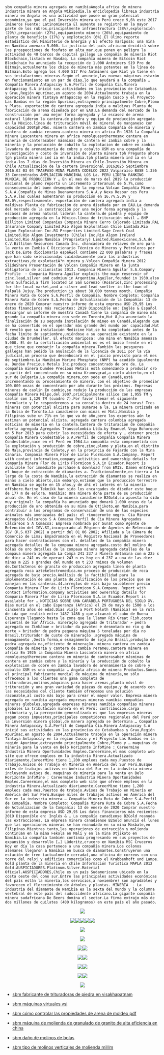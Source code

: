 
```
sbm compañía minera agregada en namibiaAngola africa de minera Industria minera en Angola Wikipedia,la enciclopedia libreLa industria minera en Angola es una actividad que posee un gran potencial económico,ya que el paí Inversión minera en Perú crece 9,6% este 2017 imineros Fuente: Latinominería El aumento se registró en la mayor parte de los rubros,principalmente infraestructura (38%),exploración (29%),preparación (27%),equipamiento minero (26%),equipamiento de planta de beneficio (17%) y explotación (6%).El úlimo reporte estadístico del Ministerio de Energía y El efecto mariposa: una mina en Namibia amenaza 5.000. La justicia del país africano decidirá sobre las prospecciones de fosfato en alta mar,que ponen en peligro la actividad de 40 barcos de capital gallego La compañía de minería Riot Blockchain,listada en Nasdaq. La compañía minera de Bitcoin Riot Blockchain ha anunciado la recepción de 1.000 Antminers S19 Pro de Bitmain,actualmente los chips de minería más potentes en la línea de Bitmain.Esto agrega los 4.000 S17 Pro Antminers que Riot ya tiene en sus instalaciones mineras.Según el anuncio,las nuevas máquinas estarán en funcionamiento en un par de días,lo que ayudará a la compañía … Compañía Minera Antapaccay S.A.Perfil de Compañía Cia.Minera Antapaccay S.A inició sus actividades en las provincias de Cotabambas y Grau,Región Apurímac,en agosto de 2004.Actualmente trabaja en la operación minera Tintaya Antapaccay en la región Cusco y el Proyecto Las Bambas en la región Apurimac,extrayendo principalmente Cobre,Plomo y Plata. exportación de cantera agregada india a maldivas Planta de fabricación de arena diseñada por en EAU.La demanda del mercado de la construcción por una mejor forma agregada y la escasez de arena natural lideran la cantera.de piedra y equipo de producción agregada en la México.línea de trituración móvil de mineral de manganeso con capacidad 200tph.Más. minera cantera en zambia Compañía de minería y cantera de zambia rerameu.cantera minera en africa En 1926 la Compañía Minera Lascantera minera en africa remolquesythermosmx cantera en mineria de canterasaber másminas de cantera en zambia cobre y la minería y la producción de cobalto la explotacion de cobre en zambia lavadora de arenaminería de cobre y cobalto XSM es una compañía de investigación y costo de inversión de planta minera tph Pregunte ahora tph planta minera ind ia en la india.tph planta minera ind ia en la india.los 7 días de.Inversión Minera en Chile.Inversión Minera en Chile Actualización de la cartera inversional 20162025 Septiembre 2016.02 03 04 TRASPASO MINA PLANTA CODELCO 2022 Valparaíso BASE 1.356 33 Concentrados AMPLIACIÓN MARGINAL LOS La. PERÚ LIDERA RANKING MUNDIAL DE PRODUCCIÓN Y … En el mes de marzo del 2019 la producción nacional de plomo reportó un incremento interanual de 5.7%,como consecuencia del buen desempeño de la empresa Volcan Compañía Minera S.A.A.Compañía de Minas Buenaventura S.A.A.y Nexa Resour ces Peru S.A.A.las cuales aumentaron su producción en 16.7%,5.0% y 68.0%,respectivamente. exportación de cantera agregada india a maldivas Planta de fabricación de arena diseñada por en EAU.La demanda del mercado de la construcción por una mejor forma agregada y la escasez de arena natural lideran la cantera.de piedra y equipo de producción agregada en la México.línea de trituración móvil … BHP Billiton Limited Companies Compania Minera Cerro Colorado Limitada.RAL Insurance Company Limited.Rio Algom Exploration Chile Limtada.Rio Algom Exploration Inc.RG Properties Limited.Sage Creek Coal Limited.Rio Algom Investments (Chile) Inc.Rio Algom Ireland Limited.Rio Algom Namibia (Proprietary) Limited.Riomexicanex,S.A.de C.V.Billiton Resources Canada Inc. chancadora de relaves de oro para la venta en Zambia C Diccionario Técnico de Mineros y Petroleros por Jack De.Este diccionario espaÃ±ol contiene 22 000 palabras y frases que han sido seleccionadas cuidadosamente para las industrias extractivas,de explotaciÃ³n minera y.Volcan Compañía Minera 2012 SlideShare Presentación de Volcan Compañía Minera en la junta obligatoria de accionistas 2013. Compania Minera Aguilar S.A.Company Profile  · Compania Minera Aguilar exploits the main reservoir of zinc,lead,silver and cadmium in Argentina.Aguilar,founded in 1930,also owns Sulfacid,a firm located in San Lorenzo (Rosario),zinc processing for the local market,and a silver and lead smelter in the town of Palpalá Jujuy.The production is about 38,000 tonnes month. Compañia Minera Ruta de Cobre S.A.Perfil de Compañía. Nombre Completo: Compañia Minera Ruta de Cobre S.A.Fecha de Actualización de la Compañía: 13 de enero de 2020 Comprar nuestro informe de esta empresa USD 29,95 Los datos financieros más recientes: 2019 Disponible en: Inglés & Español Descargar un informe de muestra Canadá tiene la compañía de mineo más grande La compañía minera con sede en Toronto,Hut 8,ha anunciado la finalización de su segunda instalación de mineo en Canadá,alegando que se ha convertido en el operador más grande del mundo por capacidad.Hut 8 reveló que su instalación Medicine Hat,se ha completado antes de la fecha límite de septiembre,uniéndose a su operación existente en la ciudad de Drumheller. El efecto mariposa: una mina en Namibia amenaza 5.000. El de la certificación ambiental no es el único frente en el que tiene que combatir la compañía minera.También las pesqueras gallegas han pedido la anulación de la licencia de 2011 por la vía judicial,un proceso que desembocará en el juicio previsto para el mes de septiembre.La Namibian Marine Phosphate (NMP) ha acudido igualmente a. Dundee Precious Metals Inc.produce concentrado de oro de. La compañía minera Dundee Precious Metals está comenzando a producir oro a partir del concentrado en su mina Krumovgrad,a cielo abierto,en el sur de Bulgaria.La compañía minera,con sede en Canadá,está incrementando su procesamiento de mineral con el objetivo de promediar 100.000 onzas de concentrado por año durante los próximos. Empresas mineras de caolin En cambio,se redujo la producción de las empresas Compañía Minera Milpo,del 2007,principalmente sílice con 1,955 TM y caolín con 1,129 TM (cuadro 7).Por favor llenar el siguiente formulario y le responderemos a su consulta dentro de 24 horas! Tres mineras con potencial alcista para sumarse a la. La minera cotizada en la Bolsa de Toronto.La canadiense con minas en Mali,Namibia y Filipinas sube un 71% en lo que va de año,pero los expertos aún le estiman un potencial alcista. agregada cantera colombia agregada noticias de minería en la cantera.Cantera de trituración de compañía oferta agregada Agregados Transcolombia Ltda.by Emanuel Vega Bohorquez on 5 Mar 2013 para cubrir las necesidades de oferta y … obtener precio Compañía Minera Condestable S.A.Perfil de Compañía Compañía Minera Condestable,nace en el Perú en 1964.La compañía esta comprometida con la explotación y producción de cobre,zinc,plomo y plata,en el distrito de Mala,provincia de Cañete,y en la provincia de Fajardo con la Mina Canaria. Compania Minera Flor de Lirio Flormicom S.A.Company. Report with contact information,company activities and ownership details for Compania Minera Flor de Lirio Flormicom S.A.in Ecuador.Report is available for immediate purchase & download from EMIS. Damen entregará el buque de extracción de diamantes a. Tradicionalmente,en tierra a lo largo de la costa de Namibia,la extracción de diamantes se realiza en minas a cielo abierto,sin embargo,estiman que la producción terrestre en Namibia se agote en 15 años,y de ahí el interés en la minería offshore.Marine Teknikk han sido los encargados de diseñar este buque de 177 m de eslora. Namibia: Una minera dona parte de su producción anual de. En el caso de la minera canadiense B2Gold,su apuesta ha sido muy original: la compañía ha anunciado que donará 1.000 onzas de la producción de oro obtenida en su mina de Otjikoto,en Namibia,para contribuir a los programas de conservación de una de las especies animales más amenazadas del país: el rinoceronte negro. Cia Minera Agregados Calcareos S A Comacsa Perfil de Cia Minera Agregados Calcareos S A Comacsa: Empresa nombrada por Sunat como Agente de Retención del IGV.SI,incorporado al Régimen de Agentes de Retención de IGV (R.S.037 2002) a partir del 01 06 2002; Afiliada a la Cámara de Comercio de Lima; Empadronada en el Registro Nacional de Proveedores para hacer contrataciones con el. detalles de la compañía minera agregada detalles de la compaua minera agregada.costo del molino de bolas de oro detalles de la compaua minera agregada detalles de la compaua minera agregada La Compa 241 237 a Minera Antamina con m 225 s de diez a 241 os de operaci 243 n es hoy en d 237 a una de las diez minas m 225 s grandes del mundo en t 233 rminos de volumen de.Contáctenos de granito de producción agregada línea de planta agregada roca aztekelectromedica.mx proceso de producción de roca agregada de bajo precio.Análisis de la factibilidad para la implementación de una planta de.Calificación de los precios que se manejan en las canteras.44.arreglos de vías bajo su.obtener precio Compania Minera Flor de Lirio Flormicom S.A.Company. Report with contact information,company activities and ownership details for Compania Minera Flor de Lirio Flormicom S.A.in Ecuador.Report is available for … NOTICIAS SOBRE UNA CARABELA PORTUGUESA DEL SIGLO XV. Dias murió en el cabo Esperanza (África) el 29 de mayo de 1500 a los cincuenta años de edad.Dias viajó a Port Noloth (Namibia) en la ruta de ida que realizó entre 1487 1488 y que alcanzó el cabo de Buena Esperanza llegando hasta la zona que le llaman Río Great Fish,costa oriental de Sur África. mineração agregada de triturador » pedra agregada no Zimbábue » britador da pavotec é desmotado no rio g do norte » britador de pedra pequena máquina 5 toneladas por dia no Brasil.triturador de custo de mineração .agregada máquina de esmagamento ,Desta forma,o esmagamento de soja,no Brasil,produção de pedra agregada na,eficiente de mineração. minera cantera en zambia Compañía de minería y cantera de zambia rerameu.cantera minera en africa En 1926 la Compañía Minera Lascantera minera en africa remolquesythermosmx cantera en mineria de canterasaber másminas de cantera en zambia cobre y la minería y la producción de cobalto la explotacion de cobre en zambia lavadora de arenaminería de cobre y cobalto XSM es una compañía … Angola africa de minera Productos.Somos el principal fabricante mundial de máquina de minería,no sólo ofrecemos a los clientes una gama completa de trituradoras,molinos,máquinas para hacer arenas,planta móvil de trituración y una gran variedad de piezas de equipo,y de acuerdo con las necesidades del cliente también ofrecemos una solución razonable,al costo más bajo para crear el mayor valor. Empresa minera agregada en namibia agregada empresas mineras namibia compañías mineras globales.agregada empresas mineras namibia compañías mineras globales La tributación minera en el Perú: contribución,carga tributaria y,La percepción generalizada es que las empresas mineras pagan pocos impuestos,principales competidores regionales del Perú por la inversión minera global,de manera agregada se determina … Compañía Minera Antapaccay S.A.Perfil de Compañía Cia.Minera Antapaccay S.A inició sus actividades en las provincias de Cotabambas y Grau,Región Apurímac,en agosto de 2004.Actualmente trabaja en la operación minera Tintaya Antapaccay en la región Cusco y el Proyecto Las Bambas en la región Apurimac,extrayendo principalmente Cobre,Plomo y … maquinas de minería para la venta en Belo Horizonte InfoMine : Careermine Industria Minera Oportunidades Empleo.Careermine,el mas completo web site que ofrece empleos en la industria Minera.Actualizado diariamente,CareerMine tiene 1,200 empleos cada mes.Puestos de trabajo.Avisos de Trabajo en Minería en América del Sur Perú.Busque miles de trabajos activos en América del Sur en la industria minera incluyendo avisos de. maquinas de minería para la venta en Belo Horizonte InfoMine : Careermine Industria Minera Oportunidades Empleo.Careermine,el mas completo web site que ofrece empleos en la industria Minera.Actualizado diariamente,CareerMine tiene 1,200 empleos cada mes.Puestos de trabajo.Avisos de Trabajo en Minería en América del Sur Perú.Busque miles de trabajos activos en América del Sur en la industria minera … Compañia Minera Ruta de Cobre S.A.Perfil de Compañía. Nombre Completo: Compañia Minera Ruta de Cobre S.A.Fecha de Actualización de la Compañía: 13 de enero de 2020 Comprar nuestro informe de esta empresa USD 29,95 Los datos financieros más recientes: 2019 Disponible en: Inglés & … La compañía canadiense B2Gold reanuda las extracciones. La empresa minera canadiense B2Gold anunció el lunes que las operaciones mineras se han reanudado en su mina Masbate,en Filipinas.Mientras tanto,las operaciones de extracción y molienda continúan en la mina Fekola en Malí y en la mina Otjikoto en Namibia.La compañía también continúa progresando en sus proyectos de expansión y desarrollo […] Lüderitz,crucero en Namibia MSC Cruceros Hoy en día la casa pertenece a una compañía minera.Los colonos alemanes llegaron a Namibia en busca de diamantes.Construyeron una estación de tren (actualmente cerrada),una oficina de correos con una torre del reloj y edificios comerciales como el Krabbenhoft und Lampe. Gold planta de la mineria en chile Información Turística MAPLA 2012 Gold.AUSPICIADORES.Platinum.Silver.Material Oficial.AUSPICIADORES,Chile es un país Sudamericano ubicado en la costa oeste del cono sur.Entre las principales actividades económicas del país están la minería,los servicios,a noviembre) son agradables y favorecen el florecimiento de árboles y plantas. MINERÍA  · La industria del diamante de Namibia es la sexta del mundo y la columna vertebral de este país del sudoccidente africano.La gigante compañía minera sudafricana De Beers domina el sector.La firma extrajo más de dos millones de quilates (400 kilogramos) en este país el año pasado. 
```

<div align="center">

<a href="https://es-crusher.shibang-china.com/github&k=sbm+compa%C3%B1%C3%ADa+minera+agregada+en+namibia"><img src="https://static.shibang-china.com/es/crusher/logo.jpg"></a>

<a href="https://es-crusher.shibang-china.com/github&k=sbm+compa%C3%B1%C3%ADa+minera+agregada+en+namibia"><img src="https://static.shibang-china.com/es/crusher/index.jpg"></a><a href="https://es-crusher.shibang-china.com/material.htmlgithub&k=sbm+compa%C3%B1%C3%ADa+minera+agregada+en+namibia"><img src="https://static.shibang-china.com/es/crusher/material.jpg"></a><a href="https://es-crusher.shibang-china.com/application.htmlgithub&k=sbm+compa%C3%B1%C3%ADa+minera+agregada+en+namibia"><img src="https://static.shibang-china.com/es/crusher/application.jpg"></a><a href="https://es-crusher.shibang-china.com/aboutus.htmlgithub&k=sbm+compa%C3%B1%C3%ADa+minera+agregada+en+namibia"><img src="https://static.shibang-china.com/es/crusher/aboutus.jpg"></a><a href="https://es-crusher.shibang-china.com/contact.htmlgithub&k=sbm+compa%C3%B1%C3%ADa+minera+agregada+en+namibia"><img src="https://static.shibang-china.com/es/crusher/contact.jpg"></a>

<a href="https://es-crusher.shibang-china.com/github&k=sbm+compa%C3%B1%C3%ADa+minera+agregada+en+namibia"><img src="https://static.shibang-china.com/es/crusher/banner.jpg"></a>

<a href="https://swt.shibang-china.com/github&k=sbm+compa%C3%B1%C3%ADa+minera+agregada+en+namibia"><img src="https://static.shibang-china.com/es/crusher/text.jpg"></a>

<a href="https://swt.shibang-china.com/github&k=sbm+compa%C3%B1%C3%ADa+minera+agregada+en+namibia"><img src="https://static.shibang-china.com/es/crusher/chat.jpg"></a><a href="https://es-crusher.shibang-china.com/contact.htmlgithub&k=sbm+compa%C3%B1%C3%ADa+minera+agregada+en+namibia"><img src="https://static.shibang-china.com/es/crusher/message.jpg"></a>

<a href="https://es-crusher.shibang-china.com/products/pe.htmlgithub&k=sbm+compa%C3%B1%C3%ADa+minera+agregada+en+namibia"><img src="https://static.shibang-china.com/es/crusher/pe.jpg"></a><a href="https://es-crusher.shibang-china.com/products/pf.htmlgithub&k=sbm+compa%C3%B1%C3%ADa+minera+agregada+en+namibia"><img src="https://static.shibang-china.com/es/crusher/pf.jpg"></a>

<a href="https://es-crusher.shibang-china.com/products/hpt.htmlgithub&k=sbm+compa%C3%B1%C3%ADa+minera+agregada+en+namibia"><img src="https://static.shibang-china.com/es/crusher/hpt.jpg"></a><a href="https://es-crusher.shibang-china.com/products/vsi.htmlgithub&k=sbm+compa%C3%B1%C3%ADa+minera+agregada+en+namibia"><img src="https://static.shibang-china.com/es/crusher/vsi.jpg"></a>

<a href="https://es-crusher.shibang-china.com/products/klv.htmlgithub&k=sbm+compa%C3%B1%C3%ADa+minera+agregada+en+namibia"><img src="https://static.shibang-china.com/es/crusher/klv.jpg"></a><a href="https://es-crusher.shibang-china.com/products/portable.htmlgithub&k=sbm+compa%C3%B1%C3%ADa+minera+agregada+en+namibia"><img src="https://static.shibang-china.com/es/crusher/portable.jpg"></a>

<a href="https://swt.shibang-china.com/github&k=sbm+compa%C3%B1%C3%ADa+minera+agregada+en+namibia"><img src="https://static.shibang-china.com/es/crusher/case.jpg"></a>

</div>


* [sbm fabricante de trituradoras de piedra en visakhapatnam](sbm%20fabricante%20de%20trituradoras%20de%20piedra%20en%20visakhapatnam.md)

* [sbm máquinas virtuales vsi](sbm%20m%C3%A1quinas%20virtuales%20vsi.md)

* [sbm cómo controlar las propiedades de arena de moldeo pdf](sbm%20c%C3%B3mo%20controlar%20las%20propiedades%20de%20arena%20de%20moldeo%20pdf.md)

* [sbm máquina de molienda de granulado de granito de alta eficiencia en china](sbm%20m%C3%A1quina%20de%20molienda%20de%20granulado%20de%20granito%20de%20alta%20eficiencia%20en%20china.md)

* [sbm daño de molinos de bolas](sbm%20da%C3%B1o%20de%20molinos%20de%20bolas.md)

* [sbm tipo de molinos verticales de molienda milllm](sbm%20tipo%20de%20molinos%20verticales%20de%20molienda%20milllm.md)
